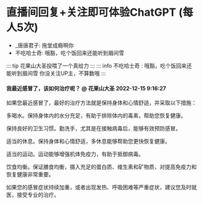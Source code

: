 # 直播间回复+关注即可体验ChatGPT (每人5次)
<ul class="gpt-fix-window"><li>_唐唐君子: <span style="color:var(--vp-c-brand);"> 拖堂成瘾啊你</span></li><li>不吃哈士奇: <span style="color:var(--vp-c-brand);"> 哦豁，吃个饭回来还能听到眉间雪</span></li></ul>

::: tip 花果山大圣投喂了一个真给力
:::
::: info 不吃哈士奇   :<span style="color:var(--vp-c-brand);"> 哦豁，吃个饭回来还能听到眉间雪 </span> 
 <span style="color:var(--vp-c-brand);">你没关注UP主，不算数哦</span>
:::
#### 我最近感冒了，该如何治疗呢？ @ 花果山大圣  2022-12-15 9:16:27
如果您最近感冒了，最好的治疗方法就是保持身体和心情舒适，并采取以下措施：

多喝水。保持身体内的水分充足，有助于排除体内的毒素，帮助您恢复健康。

保持良好的卫生习惯。勤洗手，尤其是在接触病毒后，能够有效预防感冒。

适当的休息。保持身体和心情舒适，多休息能够帮助您更快恢复健康。

适当的运动。运动能够增强机体免疫力，有助于抵御病毒。

饮食均衡。保证膳食均衡，摄入充足的蛋白质、维生素和矿物质，对提高免疫力和恢复健康非常重要。

 如果您的感冒症状持续加重，或者出现发热、呼吸困难等严重症状，建议您及时就医，接受专业的治疗。